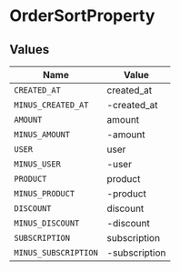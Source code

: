 # OrderSortProperty


## Values

| Name                 | Value                |
| -------------------- | -------------------- |
| `CREATED_AT`         | created_at           |
| `MINUS_CREATED_AT`   | -created_at          |
| `AMOUNT`             | amount               |
| `MINUS_AMOUNT`       | -amount              |
| `USER`               | user                 |
| `MINUS_USER`         | -user                |
| `PRODUCT`            | product              |
| `MINUS_PRODUCT`      | -product             |
| `DISCOUNT`           | discount             |
| `MINUS_DISCOUNT`     | -discount            |
| `SUBSCRIPTION`       | subscription         |
| `MINUS_SUBSCRIPTION` | -subscription        |